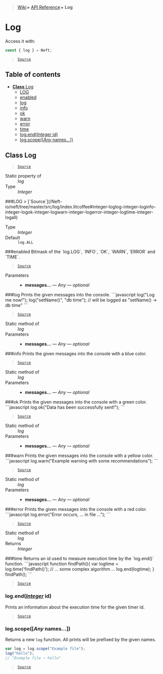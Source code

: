 > [Wiki](Home) ▸ [API Reference](API-Reference) ▸ **Log**

# Log

Access it with:
```javascript
const { log } = Neft;
```

> [`Source`](/Neft-io/neft/tree/master/src/log/index.litcoffee#log)

## Table of contents
  * [**Class** Log](#class-log)
    * [LOG](#log)
    * [enabled](#enabled)
    * [log](#log)
    * [info](#info)
    * [ok](#ok)
    * [warn](#warn)
    * [error](#error)
    * [time](#time)
    * [log.end(*Integer* id)](#logendinteger-id)
    * [log.scope([*Any* names...])](#logscopeany-names)

## **Class** Log

> [`Source`](/Neft-io/neft/tree/master/src/log/index.litcoffee#class-log)

<dl><dt>Static property of</dt><dd><i>log</i></dd><dt>Type</dt><dd><i>Integer</i></dd></dl>
###LOG
> [`Source`](/Neft-io/neft/tree/master/src/log/index.litcoffee#integer-loglog-integer-loginfo-integer-logok-integer-logwarn-integer-logerror-integer-logtime-integer-logall)

<dl><dt>Type</dt><dd><i>Integer</i></dd><dt>Default</dt><dd><code>log.ALL</code></dd></dl>
###enabled
Bitmask of the `log.LOG`, `INFO`, `OK`, `WARN`, `ERROR` and `TIME`.

> [`Source`](/Neft-io/neft/tree/master/src/log/index.litcoffee#integer-enabled--logall)

<dl><dt>Parameters</dt><dd><ul><li><b>messages...</b> — <i>Any</i> — <i>optional</i></li></ul></dd></dl>
###log
Prints the given messages into the console.
```javascript
log("Log me now!");
log("setName()", "db time");
// will be logged as "setName() → db time"
```

> [`Source`](/Neft-io/neft/tree/master/src/log/index.litcoffee#logany-messages)

<dl><dt>Static method of</dt><dd><i>log</i></dd><dt>Parameters</dt><dd><ul><li><b>messages...</b> — <i>Any</i> — <i>optional</i></li></ul></dd></dl>
###info
Prints the given messages into the console with a blue color.

> [`Source`](/Neft-io/neft/tree/master/src/log/index.litcoffee#loginfoany-messages)

<dl><dt>Static method of</dt><dd><i>log</i></dd><dt>Parameters</dt><dd><ul><li><b>messages...</b> — <i>Any</i> — <i>optional</i></li></ul></dd></dl>
###ok
Prints the given messages into the console with a green color.
```javascript
log.ok("Data has been successfully sent!");
```

> [`Source`](/Neft-io/neft/tree/master/src/log/index.litcoffee#logokany-messages)

<dl><dt>Static method of</dt><dd><i>log</i></dd><dt>Parameters</dt><dd><ul><li><b>messages...</b> — <i>Any</i> — <i>optional</i></li></ul></dd></dl>
###warn
Prints the given messages into the console with a yellow color.
```javascript
log.warn("Example warning with some recommendations");
```

> [`Source`](/Neft-io/neft/tree/master/src/log/index.litcoffee#logwarnany-messages)

<dl><dt>Static method of</dt><dd><i>log</i></dd><dt>Parameters</dt><dd><ul><li><b>messages...</b> — <i>Any</i> — <i>optional</i></li></ul></dd></dl>
###error
Prints the given messages into the console with a red color.
```javascript
log.error("Error occurs, ... in file ...");
```

> [`Source`](/Neft-io/neft/tree/master/src/log/index.litcoffee#logerrorany-messages)

<dl><dt>Static method of</dt><dd><i>log</i></dd><dt>Returns</dt><dd><i>Integer</i></dd></dl>
###time
Returns an id used to measure execution time by the `log.end()` function.
```javascript
function findPath(){
  var logtime = log.time('findPath()');
  // ... some complex algorithm ...
  log.end(logtime);
}
findPath();
```

> [`Source`](/Neft-io/neft/tree/master/src/log/index.litcoffee#integer-logtime)

### log.end([*Integer*](/Neft-io/neft/wiki/Utils-API.md#boolean-isintegerany-value) id)

Prints an information about the execution time for the given timer id.

> [`Source`](/Neft-io/neft/tree/master/src/log/index.litcoffee#logendinteger-id)

### log.scope([*Any* names...])

Returns a new `log` function.
All prints will be prefixed by the given names.
```javascript
var log = log.scope("Example file");
log("hello");
// "Example file → hello"
```

> [`Source`](/Neft-io/neft/tree/master/src/log/index.litcoffee#logscopeany-names)

